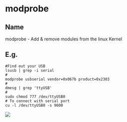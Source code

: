 # modprobe

## Name
modprobe - Add & remove modules from the linux Kernel

## E.g.
````Batch
#Find out your USB
lsusb | grep -i serial
#
modprobe usbserial vendor=0x067b product=0x2303
#
dmesg | grep 'ttyUSB'
#
sudo chmod 777 /dev/ttyUSB0
# To connect with serial port
cu -l /dev/ttyUSB0 -s 9600
````
[<img src="https://i.imgur.com/mr0Tobi.png">](https://i.imgur.com/mr0Tobi.png)
